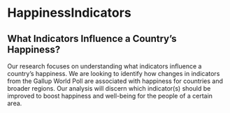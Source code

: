 # HappinessIndicators

## What Indicators Influence a Country’s Happiness? 

Our research focuses on understanding what indicators influence a country’s happiness. We are looking to identify how changes in indicators from the Gallup World Poll are associated with happiness for countries and broader regions. Our analysis will discern which indicator(s) should be improved to boost happiness and well-being for the people of a certain area.
